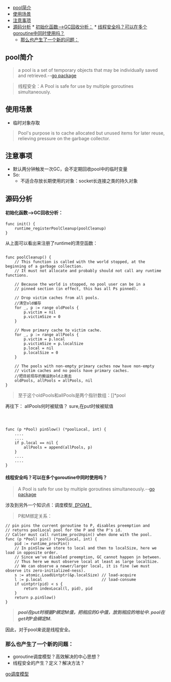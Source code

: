 
* [pool简介](#pool简介)
* [使用场景](#使用场景)
* [注意事项](#注意事项)
* [源码分析](#源码分析)
      * [初始化函数--&gt;GC回收分析：](#初始化函数--gc回收分析)
      * [线程安全吗？可以在多个goroutine中同时使用吗？](#线程安全吗可以在多个goroutine中同时使用吗)
   * [那么也产生了一个新的问题：](#那么也产生了一个新的问题)

## pool简介
>a pool is a set of temporary objects that may be individually saved and retrieved.--[go package](https://golang.org/pkg/sync/#pool)

>线程安全：A Pool is safe for use by multiple goroutines simultaneously.

## 使用场景
   
   * 临时对象存取
   
>Pool's purpose is to cache allocated but unused items for later reuse, relieving pressure on the garbage collector.

## 注意事项
   * 默认两分钟触发一次GC，会不定期回收pool中的临时变量
   * So:
        * 不适合存放长期使用的对象：socket长连接之类的持久对象

## 源码分析

#### 初始化函数-->GC回收分析：
```cgo
func init() {
	runtime_registerPoolCleanup(poolCleanup)
}
```

从上面可以看出来注册了runtime的清空函数：
```cgo

func poolCleanup() {
	// This function is called with the world stopped, at the beginning of a garbage collection.
	// It must not allocate and probably should not call any runtime functions.

	// Because the world is stopped, no pool user can be in a
	// pinned section (in effect, this has all Ps pinned).

	// Drop victim caches from all pools.
    //清空old缓存
	for _, p := range oldPools {
		p.victim = nil
		p.victimSize = 0
	}

	// Move primary cache to victim cache.
	for _, p := range allPools {
		p.victim = p.local
		p.victimSize = p.localSize
		p.local = nil
		p.localSize = 0
	}

	// The pools with non-empty primary caches now have non-empty
	// victim caches and no pools have primary caches.
    //把目前现存的搬运到old上面去
	oldPools, allPools = allPools, nil
}
```
>至于这个oldPools和allPools是两个指针数组：[]*pool

再往下：
allPools何时被赋值？
sure,在put时候被赋值

```cgo



func (p *Pool) pinSlow() (*poolLocal, int) {
	....
    ....
	if p.local == nil {
		allPools = append(allPools, p)
	}
	....
    ....
}
```

#### 线程安全吗？可以在多个goroutine中同时使用吗？
>A Pool is safe for use by multiple goroutines simultaneously.--[go package](https://golang.org/pkg/sync/#pool)


涉及到另外一个知识点：调度模型[【PGM】](https://medium.com/@riteeksrivastava/a-complete-journey-with-goroutines-8472630c7f5c)

>P和M绑定关系：
```cgo
// pin pins the current goroutine to P, disables preemption and
// returns poolLocal pool for the P and the P's id.
// Caller must call runtime_procUnpin() when done with the pool.
func (p *Pool) pin() (*poolLocal, int) {
	pid := runtime_procPin()
	// In pinSlow we store to local and then to localSize, here we load in opposite order.
	// Since we've disabled preemption, GC cannot happen in between.
	// Thus here we must observe local at least as large localSize.
	// We can observe a newer/larger local, it is fine (we must observe its zero-initialized-ness).
	s := atomic.LoadUintptr(&p.localSize) // load-acquire
	l := p.local                          // load-consume
	if uintptr(pid) < s {
		return indexLocal(l, pid), pid
	}
	return p.pinSlow()
}
```

>***pool在put时根据P绑定M值，把相应的G中值，放到相应的地址中.
pool在get时P会绑定M.***


因此，对于pool来说是线程安全。

### 那么也产生了一个新的问题：
* goroutine调度模型？高效解决的中心思想？
* 线程安全的产生？定义？解决方法？

[go调度模型](https://docs.google.com/presentation/d/1YyJLB8ihCB0T4FS01W38okL0FwQAdtRQpquNF-1mU3A/edit?usp=sharing)